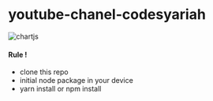 # youtube-chanel-codesyariah  
![chartjs](https://raw.githubusercontent.com/codesyariah122/youtube-chanel-codesyariah/main/MERN.gif)  

#### Rule !  

- clone this repo  
- initial node package in your device
- yarn install or npm install
